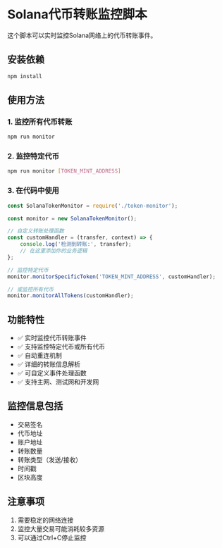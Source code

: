# Solana代币转账监控脚本

这个脚本可以实时监控Solana网络上的代币转账事件。

## 安装依赖

```bash
npm install
```

## 使用方法

### 1. 监控所有代币转账
```bash
npm run monitor
```

### 2. 监控特定代币
```bash
npm run monitor [TOKEN_MINT_ADDRESS]
```

### 3. 在代码中使用

```javascript
const SolanaTokenMonitor = require('./token-monitor');

const monitor = new SolanaTokenMonitor();

// 自定义转账处理函数
const customHandler = (transfer, context) => {
    console.log('检测到转账:', transfer);
    // 在这里添加你的业务逻辑
};

// 监控特定代币
monitor.monitorSpecificToken('TOKEN_MINT_ADDRESS', customHandler);

// 或监控所有代币
monitor.monitorAllTokens(customHandler);
```

## 功能特性

- ✅ 实时监控代币转账事件
- ✅ 支持监控特定代币或所有代币
- ✅ 自动重连机制
- ✅ 详细的转账信息解析
- ✅ 可自定义事件处理函数
- ✅ 支持主网、测试网和开发网

## 监控信息包括

- 交易签名
- 代币地址
- 账户地址
- 转账数量
- 转账类型（发送/接收）
- 时间戳
- 区块高度

## 注意事项

1. 需要稳定的网络连接
2. 监控大量交易可能消耗较多资源
3. 可以通过Ctrl+C停止监控